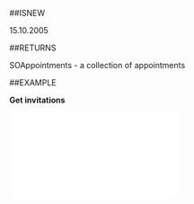 
##ISNEW

15.10.2005


##RETURNS

SOAppointments -  a collection of appointments


##EXAMPLE

**Get invitations**



![](..\..\Examples\vbs\Database.GetInvitations.vbs.txt)

